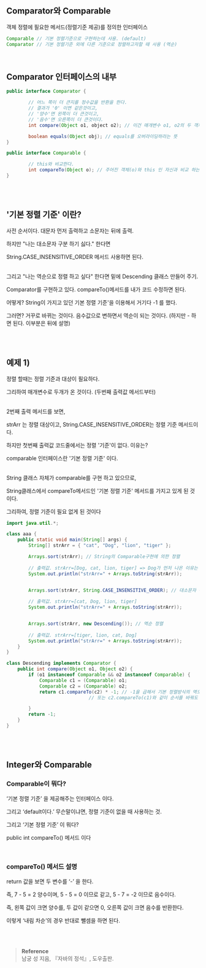 ## Comparator와 Comparable

객체 정렬에 필요한 메서드(정렬기준 제공)를 정의한 인터페이스

```java
Comparable // 기본 정렬기준으로 구현하는데 사용. (default)
Comparator // 기본 정렬기준 외에 다른 기준으로 정렬하고자할 때 사용 (역순)
```

<br/>


## Comparator 인터페이스의 내부

```java
public interface Comparator {

		// 어느 쪽이 더 큰지를 정수값을 반환을 한다.
		// 결과가 '0' 이면 같은것이고, 
		// '양수'면 왼쪽이 더 큰것이고, 
		// '음수'면 오른쪽이 더 큰것이다.
		int compare(Object o1, object o2); // 이건 매개변수 o1, o2의 두 객체를 비교 하는 것.

		boolean equals(Object obj); // equals를 오버라이딩하라는 뜻
}

public interface Comparable {

		// this와 비교한다.
		int compareTo(Object o); // 주어진 객체(o)와 this 인 자신과 비교 하는 것.
}
```

<br/><br/>


## '기본 정렬 기준' 이란?

사전 순서이다. 대문자 먼저 출력하고 소문자는 뒤에 출력.

하지만 "나는 대소문자 구분 하기 싫다." 한다면 

String.CASE_INSENSITIVE_ORDER 메서드 사용하면 된다.

<br/>그리고 "나는 역순으로 정렬 하고 싶다" 한다면 밑에 Descending 클래스 만들어 주기.

Comparator를 구현하고 있다. compareTo()메서드를 내가 코드 수정하면 된다. 

어떻게? String이 가지고 있던 기본 정렬 기준'을 이용해서 거기다 -1 를 했다.

그러면? 거꾸로 바뀌는 것이다. 음수값으로 변하면서 역순이 되는 것이다. (하지만 - 하면 된다. 이부분은 뒤에 설명)

<br/><br/>

## 예제 1)

정렬 할때는 정렬 기준과 대상이 필요하다. 

그리하여 매개변수로 두개가 온 것이다. (두번째 출력값 메서드부터)

<br/>2번째 출력 메서드를 보면,

strArr 는 정렬 대상이고, String.CASE_INSENSITIVE_ORDER는 정렬 기준 메서드이다.

하지만 첫번째 출력값 코드줄에서는 정렬 '기준'이 없다. 이유는?

comparable 인터페이스란 '기본 정렬 기준' 이다.

<br/>String 클래스 자체가 comparable를 구현 하고 있으므로,

String클래스에서 compareTo메서드인 '기본 정렬 기준' 메서드를 가지고 있게 된 것이다.

그리하여, 정렬 기준이 필요 없게 된 것이다

```java
import java.util.*;

class aaa {
	public static void main(String[] args) {
		String[] strArr = { "cat", "Dog", "lion", "tiger" };

		Arrays.sort(strArr); // String의 Comparable구현에 의한 정렬
		
		// 출력값. strArr=[Dog, cat, lion, tiger] => Dog가 먼저 나온 이유는 대문자라서 
		System.out.println("strArr=" + Arrays.toString(strArr));


		Arrays.sort(strArr, String.CASE_INSENSITIVE_ORDER); // 대소문자 구분안함
		
		// 출력값. strArr=[cat, Dog, lion, tiger]
		System.out.println("strArr=" + Arrays.toString(strArr));


		Arrays.sort(strArr, new Descending()); // 역순 정렬
		
		// 출력값. strArr=[tiger, lion, cat, Dog]
		System.out.println("strArr=" + Arrays.toString(strArr));
	}
}

class Descending implements Comparator {
	public int compare(Object o1, Object o2) {
		if (o1 instanceof Comparable && o2 instanceof Comparable) {
			Comparable c1 = (Comparable) o1;
			Comparable c2 = (Comparable) o2;
			return c1.compareTo(c2) * -1; // -1을 곱해서 기본 정렬방식의 역으로 변경한다.
						      // 또는 c2.compareTo(c1)와 같이 순서를 바꿔도 된다.

		}
		return -1;
	}
}
```

<br/><br/>

## Integer와 Comparable

### Comparable이 뭐다?

‘기본 정렬 기준’ 을 제공해주는 인터페이스 이다. 

그리고 ‘default이다.’ 무슨말이냐면, 정렬 기준이 없을 때 사용하는 것.

그리고 ‘기본 정렬 기준’ 이 뭐다?

public int compareTo() 메서드 이다

<br/>

### compareTo() 메서드 설명

return 값을 보면 두 변수를 ‘-’ 을 한다.

즉, 7 - 5 = 2 양수이며, 5 - 5 = 0 이므로 같고, 5 - 7 = -2 이므로 음수이다. 

즉, 왼쪽 값이 크면 양수를, 두 값이 같으면 0, 오른쪽 값이 크면 음수를 반환한다.

이렇게 ‘내림 차순’의 경우 반대로 뺄셈을 하면 된다.

<br/><br/>

>**Reference**
><br/>남궁 성 지음, 『자바의 정석』, 도우출판.
